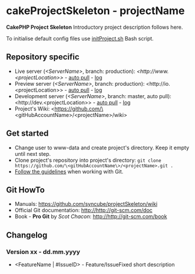 # cakeProjectSkeleton - projectName

**CakePHP Project Skeleton** Introductory project description follows here.

To initialise default config files use [initProject.sh](https://github.com/syncube/cakeProjectSkeleton/blob/master/initProject.sh) Bash script.

## Repository specific
* Live server (*\<ServerName\>*, branch: production): *<http://www.\<projectLocation\>>*
\- [auto pull](http://www.\<projectLocation\>/git-pull.php)
\- [log](http://www.\<projectLocation\>/repoData/log/git-auto-pulls.log)
* Preview server (*\<ServerName\>*, branch: production): <http://io.\<projectLocation\>>
\- [auto pull](http://io.\<projectLocation\>/git-pull.php)
\- [log](http://io.\<projectLocation\>/repoData/log/git-auto-pulls.log)
* Development server (*\<ServerName\>*, branch: master, auto pull): <http://dev.\<projectLocation\>>
\- [auto pull](http://dev.\<projectLocation\>/git-pull.php)
\- [log](http://dev.\<projectLocation\>/repoData/log/git-auto-pulls.log)
* Project's Wiki: <https://github.com/\<gitHubAccountName\>/\<projectName\>/wiki>

## Get started
* Change user to www-data and create project's directory. Keep it empty until next step.
* Clone project's repository into project's directory: ```git clone https://github.com/\<gitHubAccountName\>/<projectName>.git .```
* [Follow the guidelines](https://github.com/syncube/projectSkeleton/wiki/Git_Guidelines) when working with Git.

## Git HowTo
* Manuals: <https://github.com/syncube/projectSkeleton/wiki>
* Official Git documentation: <http://http://git-scm.com/doc>
* Book - **Pro Git** by *Scot Chacon*: <http://http://git-scm.com/book>

## Changelog
### Version xx - dd.mm.yyyy
* \<FeatureName | \#IssueID\> - Feature/IssueFixed short description
